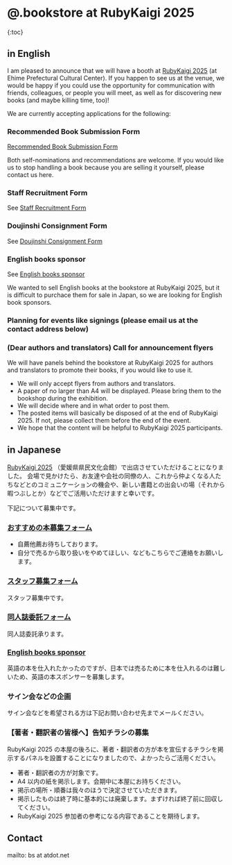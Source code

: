 # @.bookstore at RubyKaigi 2025

{:toc}

## in English

I am pleased to announce that we will have a booth at [RubyKaigi 2025](https://rubykaigi.org/2025/) (at Ehime Prefectural Cultural Center). If you happen to see us at the venue, we would be happy if you could use the opportunity for communication with friends, colleagues, or people you will meet, as well as for discovering new books (and maybe killing time, too)!

We are currently accepting applications for the following:

### Recommended Book Submission Form

[Recommended Book Submission Form](https://forms.gle/zoywpf8nT3aFZg6h7)

Both self-nominations and recommendations are welcome.
If you would like us to stop handling a book because you are selling it yourself, please contact us here.

### Staff Recruitment Form

See [Staff Recruitment Form](https://forms.gle/NUXR64owierd3jrg8)

### Doujinshi Consignment Form

See [Doujinshi Consignment Form](https://forms.gle/f6BUWKFCvoqQnLvX9)

### English books sponsor

See [English books sponsor](https://docs.google.com/spreadsheets/d/1Ya9AvQoWCh_u64AQ_bFz_PjUK96xgljJAFhBXuIDgWQ/edit?usp=sharing)

We wanted to sell English books at the bookstore at RubyKaigi 2025, but it is difficult to purchace them for sale in Japan, so we are looking for English book sponsors.

### Planning for events like signings (please email us at the contact address below)

### (Dear authors and translators) Call for announcement flyers 

We will have panels behind the bookstore at RubyKaigi 2025 for authors and translators to promote their books, if you would like to use it.

* We will only accept flyers from authors and translators.
* A paper of no larger than A4 will be displayed. Please bring them to the bookshop during the exhibition.
* We will decide where and in what order to post them.
* The posted items will basically be disposed of at the end of RubyKaigi 2025. If not, please collect them before the end of the event.
* We hope that the content will be helpful to RubyKaigi 2025 participants.

## in Japanese

[RubyKaigi 2025](https://rubykaigi.org/2025/) （愛媛県県民文化会館）で出店させていただけることになりました。
会場で見かけたら、お友達や会社の同僚の人、これから仲よくなる人たちなどとのコミュニケーションの機会や、新しい書籍との出会いの場（それから暇つぶしとか）などでご活用いただけますと幸いです。

下記について募集中です。

### [おすすめの本募集フォーム](https://forms.gle/zoywpf8nT3aFZg6h7)

* 自薦他薦お待ちしております。
* 自分で売るから取り扱いをやめてほしい、などもこちらでご連絡をお願いします。

### [スタッフ募集フォーム](https://forms.gle/NUXR64owierd3jrg8)

スタッフ募集中です。

### [同人誌委託フォーム](https://forms.gle/f6BUWKFCvoqQnLvX9)

同人誌委託承ります。

### [English books sponsor](https://docs.google.com/spreadsheets/d/1Ya9AvQoWCh_u64AQ_bFz_PjUK96xgljJAFhBXuIDgWQ/edit?usp=sharing)

英語の本を仕入れたかったのですが、日本では売るために本を仕入れるのは難しいため、英語の本スポンサーを募集します。

### サイン会などの企画

サイン会などを希望される方は下記お問い合わせ先までメールください。

### 【著者・翻訳者の皆様へ】告知チラシの募集

RubyKaigi 2025 の本屋の後ろに、著者・翻訳者の方が本を宣伝するチラシを掲示するパネルを設置することになりましたので、よかったらご活用ください。

* 著者・翻訳者の方が対象です。
* A4 以内の紙を掲示します。会期中に本屋にお持ちください。
* 掲示の場所・順番は我々のほうで決定させていただきます。
* 掲示したものは終了時に基本的には廃棄します。まずければ終了前に回収してください。
* RubyKaigi 2025 参加者の参考になる内容であることを期待します。

## Contact

mailto: bs at atdot.net

